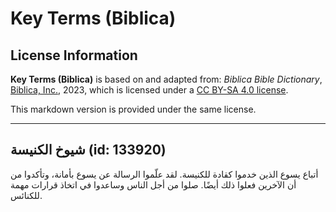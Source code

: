 # Key Terms (Biblica)

## License Information

**Key Terms (Biblica)** is based on and adapted from: _Biblica Bible Dictionary_, [Biblica, Inc.](https://www.biblica.com/), 2023, which is licensed under a [CC BY-SA 4.0 license](https://creativecommons.org/licenses/by-sa/4.0/legalcode.en).

This markdown version is provided under the same license.



--------------------------------

## شيوخ الكنيسة (id: 133920)

أتباع يسوع الذين خدموا كقادة للكنيسة. لقد علّموا الرسالة عن يسوع بأمانة، وتأكدوا من أن الآخرين فعلوا ذلك أيضًا. صلوا من أجل الناس وساعدوا في اتخاذ قرارات مهمة للكنائس.



